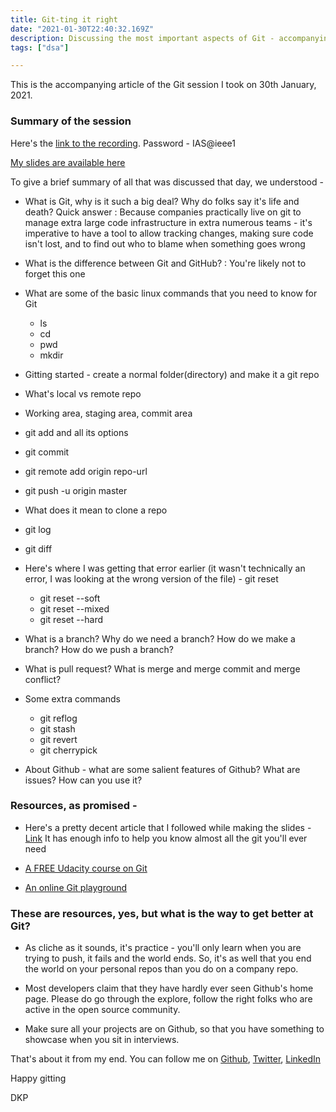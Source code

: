 ```yaml
---
title: Git-ting it right
date: "2021-01-30T22:40:32.169Z"
description: Discussing the most important aspects of Git - accompanying notes
tags: ["dsa"]

---
```


This is the accompanying article of the Git session I took on 30th January, 2021. 

### Summary of the session

Here's the [link to the recording](https://daiict.webex.com/ec3300/eventcenter/recording/recordAction.do?theAction=poprecord&siteurl=daiict&entappname=url3300&internalRecordTicket=4832534b000000042e26fe01bf25d58ecc0aca8f165afc9979390587ecc3544f00364cadc10a95b9&renewticket=0&isurlact=true&format=short&rnd=6824475338&RCID=f89ed6e57ae4468d8006aea5305f86c1&rID=192965887&needFilter=false&recordID=192965887&apiname=lsr.php&AT=pb&actappname=ec3300&&SP=EC&entactname=%2FnbrRecordingURL.do&actname=%2Feventcenter%2Fframe%2Fg.do
). Password - IAS@ieee1

[My slides are available here](https://drive.google.com/file/d/1f2RQ8vpnw_FvtQJFTLRhh8_IIS8hMb5P/view?usp=sharing)

To give a brief summary of all that was discussed that day, we understood - 

- What is Git, why is it such a big deal? Why do folks say it's life and death?
Quick answer : Because companies practically live on git to manage extra large code infrastructure in extra numerous teams - it's imperative to have a tool to allow tracking changes, making sure code isn't lost, and to find out who to blame when something goes wrong

- What is the difference between Git and GitHub? : You're likely not to forget this one

- What are some of the basic linux commands that you need to know for Git
	- ls
	- cd
	- pwd
	- mkdir

- Gitting started - create a normal folder(directory) and make it a git repo

- What's local vs remote repo

- Working area, staging area, commit area

- git add and all its options

- git commit

- git remote add origin repo-url

- git push -u origin master

- What does it mean to clone a repo

- git log

- git diff

- Here's where I was getting that error earlier (it wasn't technically an error, I was looking at the wrong version of the file) - git reset
	- git reset --soft
	- git reset --mixed
	- git reset --hard

- What is a branch? Why do we need a branch? How do we make a branch? How do we push a branch?

- What is pull request? What is merge and merge commit and merge conflict?

- Some extra commands
	- git reflog
	- git stash
	- git revert
	- git cherrypick

- About Github - what are some salient features of Github? What are issues? How can you use it?


### Resources, as promised - 

- Here's a pretty decent article that I followed while making the slides - [Link](https://itnext.io/become-a-git-pro-in-just-one-blog-a-thorough-guide-to-git-architecture-and-command-line-interface-93fbe9bdb395)
It has enough info to help you know almost all the git you'll ever need

- [A FREE Udacity course on Git](https://www.udacity.com/course/version-control-with-git--ud123)

- [An online Git playground](https://www.katacoda.com/courses/git)

### These are resources, yes, but what is the way to get better at Git?

- As cliche as it sounds, it's practice - you'll only learn when you are trying to push, it fails and the world ends. So, it's as well that you end the world on your personal repos than you do on a company repo. 

- Most developers claim that they have hardly ever seen Github's home page. Please do go through the explore, follow the right folks who are active in the open source community.

- Make sure all your projects are on Github, so that you have something to showcase when you sit in interviews.


That's about it from my end. You can follow me on [Github](https://github.com/dkp1903), [Twitter](https://twitter.com/dkp1903), [LinkedIn](https://linkedin.com/in/dkp1903)


Happy gitting


DKP 	

